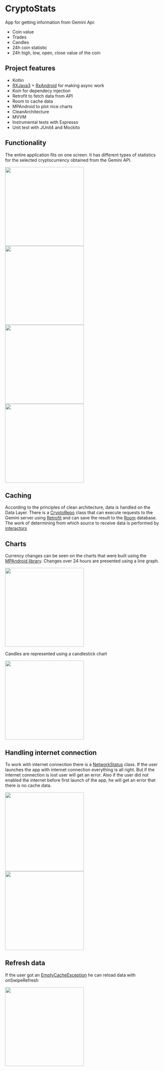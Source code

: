 # CryptoStats

App for getting information from Gemini Api:
* Coin value
* Trades
* Candles
* 24h coin statistic
* 24h high, low, open, close value of the coin

## Project features

* Kotlin
* [RXJava3](https://github.com/ReactiveX/RxJava) + [RxAndroid](https://github.com/ReactiveX/RxAndroid) for making async work
* Koin for dependecy injection
* Retrofit to fetch data from API
* Room to cache data
* MPAndroid to plot nice charts
* CleanArchitecture
* MVVM
* Instrumental tests with Espresso
* Unit test with JUnit4 and Mockito

## Functionality

The entire application fits on one screen. It has different types of statistics for the selected cryptocurrency obtained from the Gemini API.
<p>
  <img src="https://github.com/avelycure/avelycure/blob/master/assets/cryptostats/actual1.jpg" width="256" />
  <img src="https://github.com/avelycure/avelycure/blob/master/assets/cryptostats/actual2.jpg" width="256" />
  <img src="https://github.com/avelycure/avelycure/blob/master/assets/cryptostats/actual3.jpg" width="256" />
  <img src="https://github.com/avelycure/avelycure/blob/master/assets/cryptostats/cache1.jpg" width="256" />
</p>

## Caching

According to the principles of clean architecture, data is handled on the Data Layer. There is a [CryptoRepo](https://github.com/avelycure/CryptoStats/blob/master/app/src/main/java/com/avelycure/cryptostats/data/repo/CryptoRepo.kt) class that can execute requests to the Gemini server using [Retrofit](https://github.com/avelycure/CryptoStats/blob/master/app/src/main/java/com/avelycure/cryptostats/data/remote/api_service/GeminiApiService.kt) and can save the result to the [Room](https://github.com/avelycure/CryptoStats/blob/master/app/src/main/java/com/avelycure/cryptostats/data/local/dao/CacheDao.kt) database. The work of determining from which source to receive data is performed by [interactors](https://github.com/avelycure/CryptoStats/tree/master/app/src/main/java/com/avelycure/cryptostats/domain/interactors)

## Charts

Currency changes can be seen on the charts that were built using the [MPAndroid library](https://github.com/PhilJay/MPAndroidChart). Changes over 24 hours are presented using a line graph. 

<p>
  <img src="https://github.com/avelycure/avelycure/blob/master/assets/cryptostats/linechart.jpg" width="256" />
</p>

Candles are represented using a candlestick chart

<p>
  <img src="https://github.com/avelycure/avelycure/blob/master/assets/cryptostats/candles.jpg" width="256" />
</p>

## Handling internet connection
To work with internet connection there is a [NetworkStatus](https://github.com/avelycure/CryptoStats/blob/master/app/src/main/java/com/avelycure/cryptostats/utils/network_utils/NetworkStatus.kt) class. If the user launches the app with internet connection everything is all right. But if the internet connection is lost user will get an error. Also if the user did not enabled the internet before first launch of the app, he will get an error that there is no cache data. 

<p>
  <img src="https://github.com/avelycure/avelycure/blob/master/assets/cryptostats/error.jpg" width="256" />
  <img src="https://github.com/avelycure/avelycure/blob/master/assets/cryptostats/on_disable_network.jpg" width="256" />
</p>

## Refresh data

If the user got an [EmptyCacheException](https://github.com/avelycure/CryptoStats/blob/master/app/src/main/java/com/avelycure/cryptostats/utils/exceptions/EmptyCacheException.kt) he can reload data with onSwipeRefresh
<p>
  <img src="https://github.com/avelycure/avelycure/blob/master/assets/cryptostats/on_update.jpg" width="256" />
</p>
